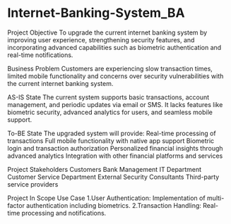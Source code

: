 # Internet-Banking-System_BA

Project Objective
To upgrade the current internet banking system by improving user experience, strengthening security features, and incorporating advanced capabilities such as biometric authentication and real-time notifications.

Business Problem
Customers are experiencing slow transaction times, limited mobile functionality and concerns over security vulnerabilities with the current internet banking system.

AS-IS State
The current system supports basic transactions, account management, and periodic updates via email or SMS. It lacks features like biometric security, advanced analytics for users, and seamless mobile support.

To-BE State
The upgraded system will provide:
Real-time processing of transactions
Full mobile functionality with native app support
Biometric login and transaction authorization
Personalized financial insights through advanced analytics
Integration with other financial platforms and services

Project Stakeholders
Customers
Bank Management
IT Department
Customer Service Department
External Security Consultants
Third-party service providers

Project In Scope Use Case
1.User Authentication: Implementation of multi-factor authentication including biometrics.
2.Transaction Handling: Real-time processing and notifications.

